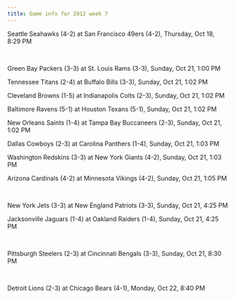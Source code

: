 ```yaml
---
title: Game info for 2012 week 7
---
```

Seattle Seahawks (4-2) at San Francisco 49ers (4-2), Thursday, Oct 18, 8:29 PM


<br/>

Green Bay Packers (3-3) at St. Louis Rams (3-3), Sunday, Oct 21, 1:00 PM

Tennessee Titans (2-4) at Buffalo Bills (3-3), Sunday, Oct 21, 1:02 PM

Cleveland Browns (1-5) at Indianapolis Colts (2-3), Sunday, Oct 21, 1:02 PM

Baltimore Ravens (5-1) at Houston Texans (5-1), Sunday, Oct 21, 1:02 PM

New Orleans Saints (1-4) at Tampa Bay Buccaneers (2-3), Sunday, Oct 21, 1:02 PM

Dallas Cowboys (2-3) at Carolina Panthers (1-4), Sunday, Oct 21, 1:03 PM

Washington Redskins (3-3) at New York Giants (4-2), Sunday, Oct 21, 1:03 PM

Arizona Cardinals (4-2) at Minnesota Vikings (4-2), Sunday, Oct 21, 1:05 PM


<br/>

New York Jets (3-3) at New England Patriots (3-3), Sunday, Oct 21, 4:25 PM

Jacksonville Jaguars (1-4) at Oakland Raiders (1-4), Sunday, Oct 21, 4:25 PM


<br/>

Pittsburgh Steelers (2-3) at Cincinnati Bengals (3-3), Sunday, Oct 21, 8:30 PM


<br/>

Detroit Lions (2-3) at Chicago Bears (4-1), Monday, Oct 22, 8:40 PM

